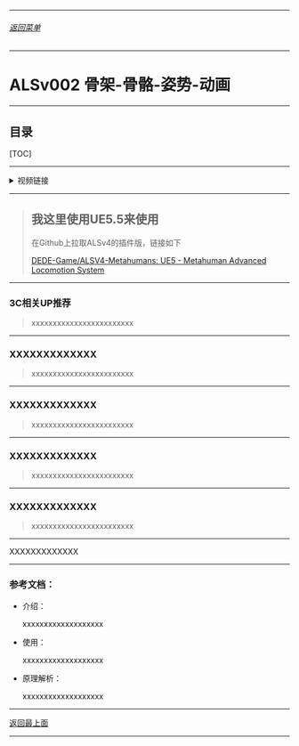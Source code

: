 
------

###### [返回菜单](../ALS_Menu.md)

------

# ALSv002 骨架-骨骼-姿势-动画

------

## 目录

[TOC]

------

<details>
<summary>视频链接</summary>

> https://www.bilibili.com/video/BV1ja41197XQ?spm_id_from=333.788.videopod.episodes&vd_source=9e1e64122d802b4f7ab37bd325a89e6c&p=2

------

</details>

------

> ## 我这里使用**UE5.5**来使用
>
> 在Github上拉取ALSv4的插件版，链接如下
>
> [DEDE-Game/ALSV4-Metahumans: UE5 - Metahuman Advanced Locomotion System](https://github.com/DEDE-Game/ALSV4-Metahumans)

------

### 3C相关UP推荐

> xxxxxxxxxxxxxxxxxxxxxxxx

------

### XXXXXXXXXXXXX

> xxxxxxxxxxxxxxxxxxxxxxxx

------

### XXXXXXXXXXXXX

> xxxxxxxxxxxxxxxxxxxxxxxx

------

### XXXXXXXXXXXXX

> xxxxxxxxxxxxxxxxxxxxxxxx

------

### XXXXXXXXXXXXX

> xxxxxxxxxxxxxxxxxxxxxxxx

------

XXXXXXXXXXXXX
___________________________________________________________________________________________

### 参考文档：

- 介绍：

  xxxxxxxxxxxxxxxxxxx

- 使用：

  xxxxxxxxxxxxxxxxxxx

- 原理解析：

  xxxxxxxxxxxxxxxxxxx

------

[返回最上面](#返回菜单)

___________________________________________________________________________________________
